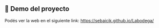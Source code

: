 ## 🚀 Demo del proyecto  
Podés ver la web en el siguiente link:
 https://sebaicik.github.io/Labodega/
